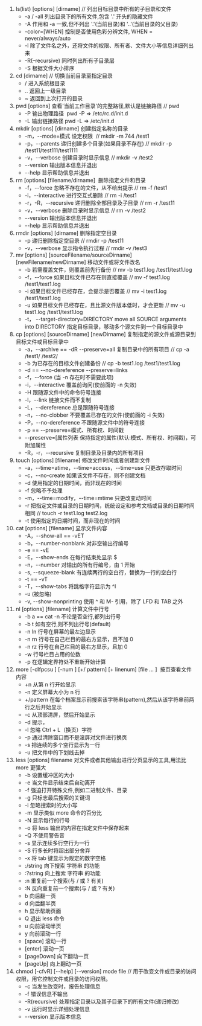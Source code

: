1. ls(list) [options] [dirname] // 列出目标目录中所有的子目录和文件 
    * -a / -all 列出目录下的所有文件,包含 '.' 开头的隐藏文件 
    * -A 作用和 -a 一致,但不列出 '.'(当前目录)和 '..'(当前目录的父目录)  
    * -color=[WHEN] 控制是否使用色彩分辨文件, WHEN = never/always/auto 
    * -l 除了文件名之外，还将文件的权限、所有者、文件大小等信息详细列出来 
    * -R(–recursive) 同时列出所有子目录层 
    * -S 根据文件大小排序
2. cd [dirname] // 切换当前目录至指定目录 
    * / 进入系统根目录
    * .. 返回上一级目录
    * ~ 返回到上次打开的目录
3. pwd [options] 查看'当前工作目录'的完整路径,默认是链接路径  // pwd
    * -P 输出物理路径  pwd -P => /etc/rc.d/init.d
    * -L 输出链接路径  pwd -L => /etc/init.d
4. mkdir [options] [dirname] 创建指定名称的目录 
    * -m，--mode=模式 设定权限  // mkdir -m 744 /test1 
    * -p，--parents 递归创建多个目录(如果目录不存在)  // mkdir -p /test11/test111/test1111 
    * -v，--verbose 创建目录时显示信息 // mkdir -v /test2 
    * --version 输出版本信息并退出 
    * --help 显示帮助信息并退出  
5. rm [options] [filename/dirname]  删除指定文件和目录
    * -f，--force 忽略不存在的文件，从不给出提示 // rm -f /test1
    * -i，--interactive 进行交互式删除 // rm -i /test1
    * -r，-R，--recursive 递归删除全部目录及子目录 // rm -r /test11
    * -v，--verbose 删除目录时显示信息 // rm -v /test2
    * --version 输出版本信息并退出 
    * --help 显示帮助信息并退出 
6. rmdir [options] [dirname] 删除指定空目录 
    * -p 递归删除指定空目录 // rmdir -p /test11
    * -v，--verbose 显示指令执行过程 // rmdir -v /test3
7. mv [options] [sourceFilename/sourceDirname] [newFilename/newDirname] 移动文件或将文件改名  
    * -b 若需覆盖文件，则覆盖前先行备份 // mv -b test1.log /test1/test1.log
    * -f，--force 如果目标文件已存在则直接覆盖 // mv -f test1.log /test1/test1.log
    * -i 如果目标文件已经存在，会提示是否覆盖 // mv -i test1.log /test1/test1.log
    * -u 如果目标文件已经存在，且比源文件版本低时，才会更新 // mv -u test1.log /test1/test1.log
    * -t， --target-directory=DIRECTORY move all SOURCE arguments into DIRECTORY 指定目标目录，移动多个源文件到一个目标目录中 
8. cp [options] [sourceDirname] [newDirname] 复制指定的源文件或源目录到目标文件或目标目录中 
    * -a，--archive == -dR --preserve=all 复制目录中的所有项目 // cp -a /test1/ /test2/
    * -b 为已存在的目标文件创建备份 // cp -b test1.log /test1/test1.log 
    * -d == --no-dereference --preserve=links 
    * -f，--force (当 -n 存在时不需要此项)
    * -i，--interactive 覆盖前询问(使前面的 -n 失效)  
    * -H 跟随源文件中的命令符号连接 
    * -l，--link 链接文件而不复制 
    * -L，--dereference 总是跟随符号连接 
    * -n，--no-clobber 不要覆盖已存在的文件(使前面的 -i 失效) 
    * -P，--no-dereference 不跟随源文件中的符号连接 
    * -p == --preserve=模式、所有权、时间戳 
    * --preserve=[属性列表 保持指定的属性(默认:模式、所有权、时间戳)，可附加属性 
    * -R，-r，--recursive 复制目录及目录内的所有项目 
9. touch [options] [filename] 修改文件时间或者创建新文件 
    * -a，--time=atime，--time=access，--time=use 只更改存取时间 
    * -c，--no-create 如果该文件不存在，则不创建文档 
    * -d 使用指定的日期时间，而非现在的时间 
    * -f 忽略不予处理 
    * -m，--time=modify，--time=mtime 只更改变动时间 
    * -r 把指定文件或目录的日期时间，统统设定和参考文档或目录的日期时间相同 // touch -r test1.log test2.log
    * -t 使用指定的日期时间，而非现在的时间
10. cat [options] [filename] 显示文件内容 
    * -A，--show-all == -vET 
    * -b，--number-nonblank 对非空输出行编号 
    * -e == -vE 
    * -E，--show-ends 在每行结束处显示 $ 
    * -n，--number 对输出的所有行编号，由 1 开始 
    * -s, --squeeze-blank 有连续两行的空白行，替换为一行的空白行 
    * -t == -vT 
    * -T，--show-tabs 将跳格字符显示为 ^I 
    * -u (被忽略) 
    * -v, --show-nonprinting 使用 ^ 和 M- 引用，除了 LFD 和 TAB 之外 
11. nl [options] [filename] 计算文件中行号
    * -b a == cat -n 不论是否空行,都列出行号 
    * -b t 如有空行,则不列出行号(default)  
    * -n ln 行号在屏幕的最左边显示 
    * -n rn 行号在自己栏目的最右方显示，且不加 0 
    * -n rz 行号在自己栏目的最右方显示，且加 0 
    * -w 行号栏目占用的位数 
    * -p 在逻辑定界符处不重新开始计算 
12. more [-dlfpcsu ] [-num ] [+/ pattern] [+ linenum] [file ... ]  按页查看文件内容 
    * +n 从第 n 行开始显示 
    * -n 定义屏幕大小为 n 行 
    * +/pattern 在每个档案显示前搜索该字符串(pattern),然后从该字符串前两行之后开始显示 
    * -c 从顶部清屏，然后开始显示 
    * -d 提示，
    * -l 忽略 Ctrl + L（换页）字符 
    * -p 通过清除窗口而不是滚屏对文件进行换页 
    * -s 把连续的多个空行显示为一行 
    * -u 把文件中的下划线去掉
13. less [options] filename 对文件或者其他输出进行分页显示的工具,用法比 more 更强大
    * -b <number> 设置缓冲区的大小 
    * -e 当文件显示结束后自动离开 
    * -f 强迫打开特殊文件,例如二进制文件、目录 
    * -g 只标志最后搜索的关键词  
    * -i 忽略搜索时的大小写 
    * -m 显示类似 more 命令的百分比 
    * -N 显示每行的行号 
    * -o <filename> 将 less 输出的内容在指定文件中保存起来 
    * -Q 不使用警告音 
    * -s 显示连续多行空行为一行 
    * -S 行多长时将超出部分舍弃 
    * -x <number> 将 tab 键显示为规定的数字空格 
    * :/string 向下搜索 字符串 的功能 
    * :?string 向上搜索 字符串 的功能 
    * :n 重复前一个搜索(与 / 或 ? 有关) 
    * :N 反向重复前一个搜索(与 / 或 ? 有关) 
    * b 向后翻一页 
    * d 向后翻半页 
    * h 显示帮助页面 
    * Q 退出 less 命令 
    * u 向前滚动半页 
    * y 向前滚动一行 
    * [space] 滚动一行 
    * [enter] 滚动一页 
    * [pageDown] 向下翻动一页 
    * [pageUp] 向上翻动一页
14. chmod [-cfvR] [--help] [--version] mode file  // 用于改变文件或目录的访问权限，用它控制文件或目录的访问权限。
    * -c 当发生改变时，报告处理信息
    * -f 错误信息不输出
    * -R(recursive) 处理指定目录以及其子目录下的所有文件(递归修改)
    * -v 运行时显示详细处理信息
    * --version 显示版本信息
